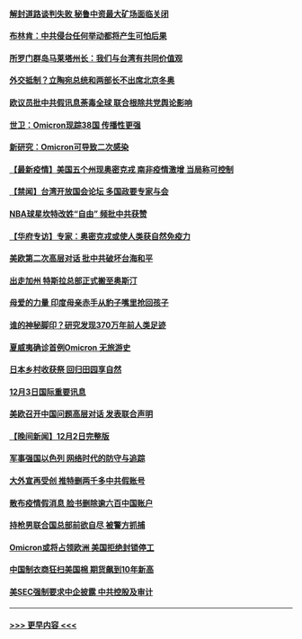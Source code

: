 #### [解封道路谈判失败 秘鲁中资最大矿场面临关闭](../pages/prog202/a103284408.md?t=12040750) 
#### [布林肯：中共侵台任何举动都将产生可怕后果](../pages/prog202/a103284659.md?t=12040750) 
#### [所罗门群岛马莱塔州长：我们与台湾有共同价值观](../pages/prog202/a103284369.md?t=12040750) 
#### [外交抵制？立陶宛总统和两部长不出席北京冬奥](../pages/prog202/a103284447.md?t=12040750) 
#### [欧议员批中共假讯息荼毒全球 联合根除共党舆论影响](../pages/prog202/a103284313.md?t=12040750) 
#### [世卫：Omicron现踪38国 传播性更强](../pages/prog202/a103284281.md?t=12040750) 
#### [新研究：Omicron可导致二次感染](../pages/prog202/a103284402.md?t=12040750) 
#### [【最新疫情】美国五个州现奥密克戎 南非疫情激增 当局称可控制](../pages/prog202/a103284384.md?t=12040750) 
#### [【禁闻】台湾开放国会论坛 多国政要专家与会](../pages/prog202/a103284329.md?t=12040750) 
#### [NBA球星坎特改姓“自由” 频批中共获赞](../pages/prog202/a103284376.md?t=12040750) 
#### [【华府专访】专家：奥密克戎或使人类获自然免疫力](../pages/prog202/a103284344.md?t=12040750) 
#### [美欧第二次高层对话 批中共破坏台海和平](../pages/prog202/a103284288.md?t=12040750) 
#### [出走加州 特斯拉总部正式搬至奥斯汀](../pages/prog202/a103284291.md?t=12040750) 
#### [母爱的力量 印度母亲赤手从豹子嘴里抢回孩子](../pages/prog202/a103284205.md?t=12040750) 
#### [谁的神秘脚印？研究发现370万年前人类足迹](../pages/prog202/a103284202.md?t=12040750) 
#### [夏威夷确诊首例Omicron 无旅游史](../pages/prog202/a103284192.md?t=12040750) 
#### [日本乡村收获祭 回归田园享自然](../pages/prog202/a103284145.md?t=12040750) 
#### [12月3日国际重要讯息](../pages/prog202/a103284143.md?t=12040750) 
#### [美欧召开中国问题高层对话 发表联合声明](../pages/prog202/a103284087.md?t=12040750) 
#### [【晚间新闻】12月2日完整版](../pages/prog202/a103283875.md?t=12040750) 
#### [军事强国以色列 网络时代的防守与追踪](../pages/prog202/a103283733.md?t=12040750) 
#### [大外宣再受创 推特删两千多中共假账号](../pages/prog202/a103283657.md?t=12040750) 
#### [散布疫情假消息 脸书删除逾六百中国账户](../pages/prog202/a103283670.md?t=12040750) 
#### [持枪男联合国总部前欲自尽 被警方抓捕](../pages/prog202/a103283645.md?t=12040750) 
#### [Omicron或将占领欧洲 美国拒绝封锁停工](../pages/prog202/a103283674.md?t=12040750) 
#### [中国制衣商狂扫美国棉 期货飙到10年新高](../pages/prog202/a103283551.md?t=12040750) 
#### [美SEC强制要求中企披露 中共控股及审计](../pages/prog202/a103283563.md?t=12040750) 

----
#### [ >>> 更早内容 <<< ](../indexes/prog202-earlier.md)
